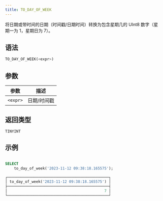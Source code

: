 ```yaml
---
title: TO_DAY_OF_WEEK
---
```


将日期或带时间的日期（时间戳/日期时间）转换为包含星期几的 UInt8 数字（星期一为 1，星期日为 7）。

## 语法

```sql
TO_DAY_OF_WEEK(<expr>)
```

## 参数

| 参数      | 描述           |
|-----------|----------------|
| `<expr>`  | 日期/时间戳    |

## 返回类型

`TINYINT`

## 示例

```sql

SELECT
    to_day_of_week('2023-11-12 09:38:18.165575');

┌──────────────────────────────────────────────┐
│ to_day_of_week('2023-11-12 09:38:18.165575') │
├──────────────────────────────────────────────┤
│                                            7 │
└──────────────────────────────────────────────┘
```